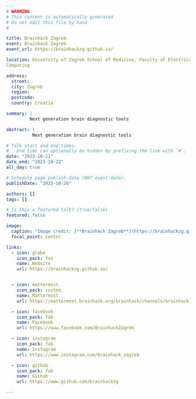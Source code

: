 ```yaml
---
# WARNING
# This content is automatically generated
# Do not edit this file by hand
#

title: Brainhack Zagreb
event: Brainhack Zagreb
event_url: https://brainhackzg.github.io/

location: University of Zagreb School of Medicine, Faculty of Electrical Engineering and 
Computing

address:
  street: 
  city: Zagreb
  region: 
  postcode: 
  country: Croatia

summary: |
         Next generation brain diagnostic tools

abstract: |
          Next generation brain diagnostic tools

# Talk start and end times.
#   End time can optionally be hidden by prefixing the line with `#`.
date: "2023-10-21"
date_end: "2023-10-22"
all_day: true

# Schedule page publish date (NOT event date).
publishDate: "2023-10-26"

authors: []
tags: []

# Is this a featured talk? (true/false)
featured: false

image:
  caption: "Image credit: [**Brainhack Zagreb**](https://brainhackzg.github.io/)"
  focal_point: center

links:
  - icon: globe
    icon_pack: fas
    name: Website
    url: https://brainhackzg.github.io/


  - icon: mattermost
    icon_pack: custom
    name: Mattermost
    url: https://mattermost.brainhack.org/brainhack/channels/brainhack-zagreb

  - icon: facebook
    icon_pack: fab
    name: Facebook
    url: https://www.facebook.com/BrainhackZagreb

  - icon: instagram
    icon_pack: fab
    name: Instagram
    url: https://www.instagram.com/brainhack_zagreb

  - icon: github
    icon_pack: fab
    name: Github
    url: https://www.github.com/brainhackzg

---
```


